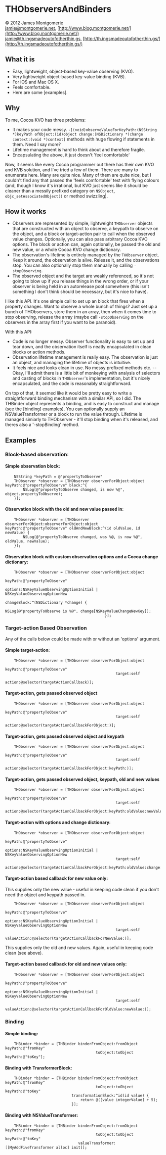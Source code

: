 # THObserversAndBinders

© 2012 James Montgomerie  
jamie@montgomerie.net, [http://www.blog.montgomerie.net/](http://www.blog.montgomerie.net/)  
jamie@th.ingsmadeoutofotherthin.gs, [http://th.ingsmadeoutofotherthin.gs/](http://th.ingsmadeoutofotherthin.gs/)  


## What it is

- Easy, lightweight, object-based key-value observing (KVO).
- Very lightweight object-based key-value binding (KVB).
- For iOS and Mac OS X.
- Feels comfortable.
- Here are some [examples].


## Why

To me, Cocoa KVO has three problems:

- It makes your code messy.  `-[(void)observeValueForKeyPath:(NSString *)keyPath ofObject:(id)object change:(NSDictionary *)change context:(void *)context]` methods with huge flowing if statements in them.  Need I say more?
- Lifetime management is hard to think about and therefore fragile.
- Encapsulating the above, it just doesn't 'feel comfortable'

Now, it seems like every Cocoa programmer out there has their own KVO and KVB solution, and I've tried a few of them.  There are many to enumerate here.  Many are quite nice.  Many of them are quite nice, but I couldn't find any that passed the 'feels comfortable' test with flying colours (and, though I know it's irrational, but KVO just seems like it should be cleaner than a messily prefixed category on `NSObject`, `objc_setAssociatedObject()` or method swizzling).  


## How it works

- Observers are represented by simple, lightweight `THObserver` objects that are constructed with an object to observe, a keypath to observe on the object, and a block or target-action pair to call when the observed value changes. Optionally, you can also pass arbitrary Cocoa KVO options.  The block or action can, again optionally, be passed the old and new value, or a whole Cocoa KVO change dictionary.
- The observation's lifetime is entirely managed by the `THObserver` object.  Keep it around, the observation is alive.  Release it, and the observations stop.  You can also optionally stop them manually by calling `-stopObserving`.
- The observed object and the target are weakly referenced, so it's not going to blow up if you release things in the wrong order, or if your observer is being held in an autorelease pool somewhere (this isn't something I don't think should be necessary, but it's nice to have).

I like this API.  It's one simple call to set up an block that fires when a property changes.  Want to observe a whole bunch of things? Just set up a bunch of THObservers, store them in an array, then when it comes time to stop observing, release the array (maybe call `-stopObserving` on the observers in the array first if you want to be paranoid).

With this API:

- Code is no longer messy.  Observer functionality is easy to set up and tear down, and the observation itself is neatly encapsulated in clean blocks or action methods.
- Observation lifetime management is really easy.  The observation is just an object, and managing the lifetime of objects is intuitive.
- It feels nice and looks clean in use.  No messy prefixed methods etc.
-- Okay, I'll admit there is a little bit of monkeying with analysis of selectors and casting of blocks in `THObserver`'s implementation, but it's nicely encapsulated, and the code is reasonably straightforward.

On top of that, it seemed like it would be pretty easy to write a straightforward binding mechanism with a similar API, so I did.  The THBinder object represents a binding, and is easy to construct and manage (see the [binding] examples). You can optionally supply an NSValueTransformer or a block to run the value through.  Lifetime is managed simiarly to THObserver - it'll stop binding when it's released, and theres also a '-stopBinding' method.


## Examples

### Block-based observation:

#### Simple observation block:

````
    NSString *keyPath = @"propertyToObserve"
    THObserver *observer = [THObserver observerForObject:object keyPath:@"propertyToObserve" block:^{
        NSLog(@"propertyToObserve changed, is now %@", object.propertyToObserve);
    }];
````


#### Observation block with the old and new value passed in:

````
    THObserver *observer = [THObserver observerForObject:observerForObject:object keyPath:@"propertyToObserve" oldAndNewBlock:^(id oldValue, id newValue) {
        NSLog(@"propertyToObserve changed, was %@, is now %@", oldValue, newValue);
    }];
````


#### Observation block with custom observation options and a Cocoa change dictionary:
    
````
    THObserver *observer = [THObserver observerForObject:object
                                                 keyPath:@"propertyToObserve"
                                                 options:NSKeyValueObservingOptionInitial | NSKeyValueObservingOptionNew
                                             changeBlock:^(NSDictionary *change) {
                                                 NSLog(@"propertyToObserve is %@", change[NSKeyValueChangeNewKey]);
                                             }];
````


### Target-action Based Observation

Any of the calls below could be made with or without an 'options' argument.

#### Simple target-action:
    
```
    THObserver *observer = [THObserver observerForObject:object
                                                 keyPath:@"propertyToObserve"
                                                  target:self
                                                  action:@selector(targetActionCallback)];
```

#### Target-action, gets passed observed object
    
```
    THObserver *observer = [THObserver observerForObject:object
                                                 keyPath:@"propertyToObserve"
                                                  target:self
                                                  action:@selector(targetActionCallbackForObject:)];
```

#### Target-action, gets passed observed object and keypath
    
```
    THObserver *observer = [THObserver observerForObject:object
                                                 keyPath:@"propertyToObserve"
                                                  target:self
                                                  action:@selector(targetActionCallbackForObject:keyPath:)];
```

#### Target-action, gets passed observed object, keypath, old and new values
    
```
    THObserver *observer = [THObserver observerForObject:object
                                                 keyPath:@"propertyToObserve"
                                                  target:self
                                                  action:@selector(targetActionCallbackForObject:keyPath:oldValue:newValue:)];
```

#### Target-action with options and change dictionary:

```
    THObserver *observer = [THObserver observerForObject:object
                                                 keyPath:@"propertyToObserve"
                                                 options:NSKeyValueObservingOptionInitial | NSKeyValueObservingOptionNew
                                                  target:self
                                                  action:@selector(targetActionCallbackForObject:keyPath:oldValue:change:)];
```


#### Target-action based callback for new value only:

This supplies only the new value - useful in keeping code clean if you don't need the object and keypath passed in.

```
    THObserver *observer = [THObserver observerForObject:object
                                                 keyPath:@"propertyToObserve"
                                                 options:NSKeyValueObservingOptionInitial | NSKeyValueObservingOptionNew
                                                  target:self
                                             valueAction:@selector(targetActionCallbackForNewValue:)];
```

This supplies only the old and new values.  Again, useful in keeping code clean (see above).

#### Target-action based callback for old and new values only:
```
    THObserver *observer = [THObserver observerForObject:object
                                                 keyPath:@"propertyToObserve"
                                                 options:NSKeyValueObservingOptionInitial | NSKeyValueObservingOptionNew
                                                  target:self
                                             valueAction:@selector(targetActionCallbackForOldValue:newValue:)];
```




### Binding

#### Simple binding:

```
    THBinder *binder = [THBinder binderFromObject:fromObject keyPath:@"fromKey"
                                         toObject:toObject keyPath:@"toKey"];
```

#### Binding with TransformerBlock:

```    
    THBinder *binder = [THBinder binderFromObject:fromObject keyPath:@"fromKey"
                                         toObject:toObject keyPath:@"toKey"
                              transformationBlock:^id(id value) {
                                  return @([value integerValue] + 5);
                              }];
```

#### Binding with NSValueTransformer:

```
    THBinder *binder = [THBinder binderFromObject:fromObject keyPath:@"fromKey"
                                         toObject:toObject keyPath:@"toKey"
                                 valueTransformer:[[MyAddFiveTransformer alloc] init]];
```


